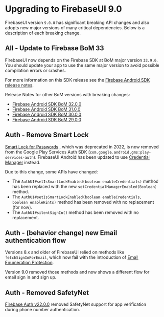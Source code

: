 # Upgrading to FirebaseUI 9.0

FirebaseUI version `9.0.0` has significant breaking API changes and also adopts new major versions
of many critical dependencies. Below is a description of each breaking change.

## All - Update to Firebase BoM 33

FirebaseUI now depends on the Firebase SDK at BoM major version `33.9.0`. You should update your
app to use the same major version to avoid possible compilation errors or crashes.

For more information on this SDK release see the
[Firebase Android SDK release notes](https://firebase.google.com/support/release-notes/android#bom_v33-9-0).

Release Notes for other BoM versions with breaking changes:
- [Firebase Android SDK BoM 32.0.0](https://firebase.google.com/support/release-notes/android#bom_v32-0-0)
- [Firebase Android SDK BoM 31.0.0](https://firebase.google.com/support/release-notes/android#bom_v31-0-0)
- [Firebase Android SDK BoM 30.0.0](https://firebase.google.com/support/release-notes/android#bom_v30-0-0)
- [Firebase Android SDK BoM 29.0.0](https://firebase.google.com/support/release-notes/android#bom_v29-0-0)

## Auth - Remove Smart Lock

[Smart Lock for Passwords](https://developers.google.com/identity/smartlock-passwords/android/overview)
, which was deprecated in 2022, is now removed from the Google Play Services Auth SDK
(`com.google.android.gms:play-services-auth`).
FirebaseUI Android has been updated to use [Credential Manager](https://developer.android.com/training/sign-in/passkeys)
instead.

Due to this change, some APIs have changed:

- The `AuthUI#setIsSmartLockEnabled(boolean enableCredentials)` method has been replaced with the new
 `setCredentialManagerEnabled(Boolean)` method.
- The `AuthUI#setIsSmartLockEnabled(boolean enableCredentials, boolean enableHints)` method has been
 removed with no replacement (for now).
- The `AuthUI#silentSignIn()` method has been removed with no replacement.

## Auth - (behavior change) new Email authentication flow

Versions 8.x and older of FirebaseUI relied on methods like `fetchSignInForEmail`, which
now fail with the introduction of
[Email Enumeration Protection](https://cloud.google.com/identity-platform/docs/admin/email-enumeration-protection).

Version 9.0 removed those methods and now shows a different flow for email sign in and sign up.

## Auth - Removed SafetyNet

[Firebase Auth v22.0.0](https://firebase.google.com/support/release-notes/android#auth_v22-0-0)
removed SafetyNet support for app verification during phone number authentication.
